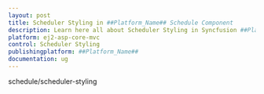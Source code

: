 ```yaml
---
layout: post
title: Scheduler Styling in ##Platform_Name## Schedule Component
description: Learn here all about Scheduler Styling in Syncfusion ##Platform_Name## Schedule component and more.
platform: ej2-asp-core-mvc
control: Scheduler Styling
publishingplatform: ##Platform_Name##
documentation: ug
---
```


schedule/scheduler-styling